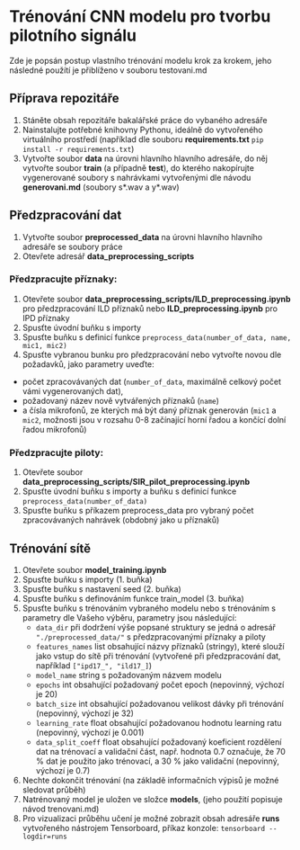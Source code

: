 # Trénování CNN modelu pro tvorbu pilotního signálu
Zde je popsán postup vlastního trénování modelu krok za krokem, jeho následné použítí je přiblíženo v souboru testovani.md

## Příprava repozitáře
1. Stáněte obsah repozitáře bakalářské práce do vybaného adresáře
2. Nainstalujte potřebné knihovny Pythonu, ideálně do vytvořeného virtuálního prostředí (například dle souboru **requirements.txt** ```pip install -r requirements.txt```)
3. Vytvořte soubor **data** na úrovni hlavního hlavního adresáře, do něj vytvořte soubor **train** (a případně **test**), do kterého nakopírujte vygenerované soubory s nahrávkami vytvořenými dle návodu **generovani.md** (soubory s*.wav a y*.wav)

## Předzpracování dat
1. Vytvořte soubor **preprocessed_data** na úrovni hlavního hlavního adresáře se soubory práce
1. Otevřete adresář **data_preprocessing_scripts**

### Předzpracujte příznaky: 
1. Otevřete soubor **data_preprocessing_scripts/ILD_preprocessing.ipynb** pro předzpracování ILD příznaků nebo **ILD_preprocessing.ipynb** pro IPD příznaky
2. Spusťte úvodní buňku s importy
3. Spusťte buňku s definicí funkce ```preprocess_data(number_of_data, name, mic1, mic2)```
4. Spusťte vybranou bunku pro předzpracování nebo vytvořte novou dle požadavků, jako parametry uveďte:
  - počet zpracovávaných dat (```number_of_data```, maximálně celkový počet vámi vygenerovaných dat),
  - požadovaný název nově vytvářených příznaků (```name```)
  - a čísla mikrofonů, ze kterých má být daný příznak generován (```mic1``` a ```mic2```, možnosti jsou v rozsahu 0-8 začínající horní řadou a končící dolní řadou mikrofonů)

### Předzpracujte piloty: 
1. Otevřete soubor **data_preprocessing_scripts/SIR_pilot_preprocessing.ipynb**
2. Spusťte úvodní buňku s importy a buňku s definicí funkce ```preprocess_data(number_of_data)```
3. Spusťte buňku s příkazem preprocess_data pro vybraný počet zpracovávaných nahrávek (obdobný jako u příznaků)

## Trénování sítě
1. Otevřete soubor **model_training.ipynb**
2. Spusťte buňku s importy (1. buňka)
3. Spusťte buňku s nastavení seed (2. buňka)
4. Spusťte buňku s definováním funkce train_model (3. buňka)
5. Spusťte buňku s trénováním vybraného modelu nebo s trénováním s parametry dle Vašeho výběru, parametry jsou následující:
   - ```data_dir``` při dodržení výše popsané struktury se jedná o adresář ```"./preprocessed_data/"``` s předzpracovanými příznaky a piloty
   - ```features_names``` list obsahující názvy příznaků (stringy), které slouží jako vstup do sítě při trénování (vytvořené při předzpracování dat, například ```["ipd17_", "ild17_]```)
   - ```model_name``` string s požadovaným názvem modelu
   - ```epochs``` int obsahující požadovaný počet epoch (nepovinný, výchozí je 20)
   - ```batch_size``` int obsahující požadovanou velikost dávky při trénování (nepovinný, výchozí je 32)
   - ```learning_rate``` float obsahující požadovanou hodnotu learning ratu (nepovinný, výchozí je 0.001)
   - ```data_split_coeff``` float obsahující požadovaný koeficient rozdělení dat na trénovací a validační část, např. hodnota 0.7 označuje, že 70 % dat je použito jako trénovací, a 30 % jako validační (nepovinný, výchozí je 0.7)
6. Nechte dokončit trénování (na základě informačních výpisů je možné sledovat průběh)
7. Natrénovaný model je uložen ve složce **models**, (jeho použití popisuje návod trenovani.md)
8. Pro vizualizaci průběhu učení je možné zobrazit obsah adresáře **runs** vytvořeného nástrojem Tensorboard, příkaz konzole: ```tensorboard --logdir=runs```

